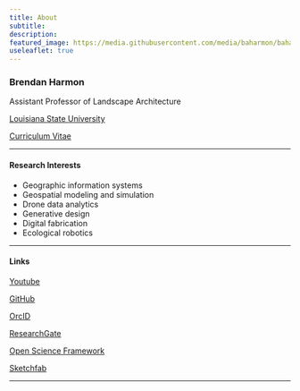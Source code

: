 ```yaml
---
title: About
subtitle:
description:
featured_image: https://media.githubusercontent.com/media/baharmon/baharmon.github.io/master/images/baharmon-round.png
useleaflet: true
---
```


### Brendan Harmon
Assistant Professor of Landscape Architecture

[<i class="fa fa-university"></i> Louisiana State University](https://design.lsu.edu/faculty/brendan-harmon/)

[<i class="fa fa-graduation-cap"></i> Curriculum Vitae](https://github.com/baharmon/curriculum-vitae/raw/master/baharmon-cv.pdf)

 ---

#### Research Interests

* Geographic information systems
* Geospatial modeling and simulation
* Drone data analytics
* Generative design
* Digital fabrication
* Ecological robotics

---

#### Links

<i class="fab fa-youtube"></i>
[Youtube](https://www.youtube.com/c/BrendanHarmon)

<i class="fab fa-github"></i>
[GitHub](https://github.com/baharmon/)

<i class="ai ai-orcid"></i>
[OrcID](http://orcid.org/0000-0002-6218-9318)

<i class="ai ai-researchgate"></i>
[ResearchGate](https://www.researchgate.net/profile/Brendan_Harmon2)

<i class="ai ai-osf"></i>
[Open Science Framework](https://osf.io/xhvp4/)

<i class="fas fa-cube"></i>
[Sketchfab](https://sketchfab.com/lsu-landscape-architecture)

<!--
<i class="ai ai-academia"></i>
[Academia](http://lsu.academia.edu/BrendanHarmon)
-->

---

&nbsp;
<style>
#toner-map { height: 500px; }
</style>

<div id="toner-map">
</div>

<script
  src="https://code.jquery.com/jquery-3.5.1.min.js"
  integrity="sha256-9/aliU8dGd2tb6OSsuzixeV4y/faTqgFtohetphbbj0="
  crossorigin="anonymous">
</script>


<script>

// create map
var mymap = L.map('toner-map').setView([30.411804, -91.180910], 8);
L.tileLayer('https://tiles.stadiamaps.com/tiles/stamen_toner_lite/{z}/{x}/{y}{r}.{ext}', {
	minZoom: 0,
	maxZoom: 20,
	attribution: '&copy; <a href="https://www.stadiamaps.com/" target="_blank">Stadia Maps</a> &copy; <a href="https://www.stamen.com/" target="_blank">Stamen Design</a> &copy; <a href="https://openmaptiles.org/" target="_blank">OpenMapTiles</a> &copy; <a href="https://www.openstreetmap.org/copyright">OpenStreetMap</a> contributors',
	ext: 'png'
}).addTo(mymap);

// create custom markers
var customIcon = new L.Icon({
  iconUrl: 'https://media.githubusercontent.com/media/baharmon/baharmon.github.io/master/images/baharmon-round.png',
  shadowUrl: 'https://cdnjs.cloudflare.com/ajax/libs/leaflet/0.7.7/images/marker-shadow.png',
  iconSize: [100, 100],
  iconAnchor: [25, 100],
  popupAnchor: [1, -34],
  shadowSize: [100, 100]
});
var myLocation = L.marker([30.411804, -91.180910], {icon: customIcon}).addTo(mymap);
myLocation.bindPopup("<b>Brendan Harmon</b> <br> Louisiana State University <br> Baton Rouge, Louisiana, USA");
myLocation.setZIndexOffset(-1000)

// create custom markers
var markerIcon = new L.Icon({
  iconUrl: 'https://raw.githubusercontent.com/pointhi/leaflet-color-markers/master/img/marker-icon-2x-black.png',
  shadowUrl: 'https://cdnjs.cloudflare.com/ajax/libs/leaflet/0.7.7/images/marker-shadow.png',
  iconSize: [25, 41],
  iconAnchor: [12, 41],
  popupAnchor: [1, -34],
  shadowSize: [41, 41]
});

// load GeoJSON from an external file
$.getJSON("data/projects.geojson",function(data){

  // add popups
  function onEachFeature(feature, layer) {
      layer.bindPopup("<b> Project: </b>" + feature.properties.project + "<br>" + "<b>Location: </b>" + feature.properties.location + "<br>" + "<b>Link: </b>" + "<a href=" + feature.properties.page + ">"+ feature.properties.page +"</a>");
  }   

  // add GeoJSON layer to the map once the file is loaded
  geojson = L.geoJSON(data, {
    pointToLayer: function (feature, latlng) {
			return L.marker(latlng, {icon: markerIcon});
		},
    onEachFeature: onEachFeature
  }).addTo(mymap)
  mymap.fitBounds(geojson.getBounds());
});

</script>
